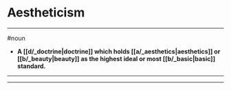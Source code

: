 # Aestheticism
---
#noun
- **A [[d/_doctrine|doctrine]] which holds [[a/_aesthetics|aesthetics]] or [[b/_beauty|beauty]] as the highest ideal or most [[b/_basic|basic]] standard.**
---
---
